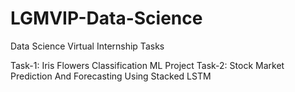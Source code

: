 # LGMVIP-Data-Science
Data Science Virtual Internship Tasks

Task-1: Iris Flowers Classification ML Project
Task-2: Stock Market Prediction And Forecasting Using Stacked LSTM
